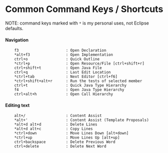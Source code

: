 # Common Command Keys / Shortcuts #

NOTE: command keys marked with `*` is my personal uses, not Eclipse defaults.

#### Navigation ####
```
	f3                     : Open Declaration
	*alt+f3                : Open Implementation
	ctrl+o                 : Quick Outline
	*ctrl+p                : Open Resource/File [ctrl+shift+r]
	ctrl+shift+t           : Open Java File
	ctrl+q                 : Last Edit Location
	*ctrl+tab              : Next Editor [ctrl+f6]
	*ctrl+shift+alt+r      : Run the tests of selected member
	ctrl+t                 : Quick Java Type Hierarchy
	f4                     : Open Java Type Hierarchy
	ctrl+alt+h             : Open Call Hierarchy
```

#### Editing text ####
```
	alt+/                  : Content Assist
	*alt+'                 : Content Assist (Template Proposals)
	*alt+d alt+d           : Delete Lines
	*alt+d alt+c           : Copy Lines
	*ctrl+down             : Move Lines Down [alt+down]
	*ctrl+up               : Move Lines Up [alt+up]
	ctrl+backspace         : Delete Previous Word
	ctrl+delete            : Delete Next Word
```
